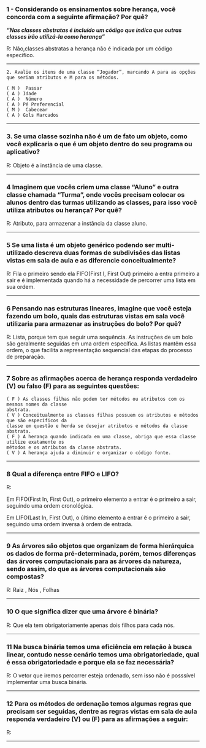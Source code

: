 ### 1 - Considerando os ensinamentos sobre herança, você concorda com a seguinte afirmação? Por quê?

  ***“Nas classes abstratas é incluído um código que indica que outras classes irão utilizá-la como herança”***

R: Não,classes abstratas a herança não é indicada por um código específico.
___ 
```
2. Avalie os itens de uma classe “Jogador”, marcando A para as opções que seriam atributos e M para os métodos.

( M )  Passar                                                                              ( A ) Idade
( A )  Número                                                                              ( A ) Pé Preferencial
( M )  Cabecear                                                                            ( A ) Gols Marcados
```
____

### 3. Se uma classe sozinha não é um de fato um objeto, como você explicaria o que é um objeto dentro do seu programa ou aplicativo?
R: Objeto é a instância de uma classe.
____
### 4 Imaginem que vocês criem uma classe “Aluno” e outra classe chamada “Turma”, onde vocês precisam colocar os alunos dentro das turmas utilizando as classes, para isso você utiliza atributos ou herança? Por quê?
R: Atributo, para armazenar a instância da classe aluno.
____
### 5 Se uma lista é um objeto genérico podendo ser multi-utilizado descreva duas formas de subdivisões das listas vistas em sala de aula e as diferencie conceitualmente?

R: Fila o primeiro sendo ela FIFO(First I, First Out) primeiro a entra primeiro a sair e é implementada quando há a necessidade de percorrer uma lista em sua ordem.
___
### 6 Pensando nas estruturas lineares, imagine que você esteja fazendo um bolo, quais das estruturas vistas em sala você utilizaria para armazenar as instruções do bolo? Por quê?

R: Lista, porque tem que seguir uma sequência.  As instruções de um bolo são geralmente seguidas em uma ordem específica. As listas mantêm essa ordem, o que facilita a representação sequencial das etapas do processo de preparação.
___
### 7 Sobre as afirmações acerca de herança responda verdadeiro (V) ou falso (F) para as seguintes questões:

```
( F ) As classes filhas não podem ter métodos ou atributos com os mesmos nomes da classe
abstrata.
( V ) Conceitualmente as classes filhas possuem os atributos e métodos que são específicos da
classe em questão e herda se desejar atributos e métodos da classe abstrata.
( F ) A herança quando indicada em uma classe, obriga que essa classe utilize exatamente os
métodos e os atributos da classe abstrata.
( V ) A herança ajuda a diminuir e organizar o código fonte. 
```
___

### 8 Qual a diferença entre FIFO e LIFO?

R: 

Em FIFO(First In, First Out), o primeiro elemento a entrar é o primeiro a sair, seguindo uma ordem cronológica. 

Em LIFO(Last In, First Out), o último elemento a entrar é o primeiro a sair, seguindo uma ordem inversa à ordem de entrada.
___

### 9 As árvores são objetos que organizam de forma hierárquica os dados de forma pré-determinada, porém, temos diferenças das árvores computacionais para as árvores da natureza, sendo assim, do que as árvores computacionais são compostas?
R: Raiz , Nós , Folhas
___

### 10 O que significa dizer que uma árvore é binária?
R: Que ela tem obrigatoriamente apenas dois filhos para cada nós.
___
### 11 Na busca binária temos uma eficiência em relação à busca linear, contudo nesse cenário temos uma obrigatoriedade, qual é essa obrigatoriedade e porque ela se faz necessária?
R: O vetor que iremos percorrer esteja ordenado, sem isso não é posssível implementar uma busca binária.
___
### 12 Para os métodos de ordenação temos algumas regras que precisam ser seguidas, dentre as regras vistas em sala de aula responda verdadeiro (V) ou (F) para as afirmações a seguir:
R: 
___
